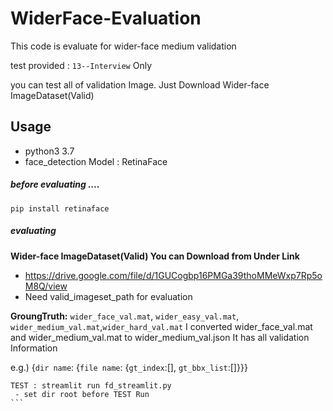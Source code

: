 # WiderFace-Evaluation
This code is evaluate for wider-face medium validation

test provided : `13--Interview` Only

you can test all of validation Image.
Just Download Wider-face ImageDataset(Valid)

## Usage
* python3 3.7
* face_detection Model : RetinaFace

##### before evaluating ....
````
pip install retinaface
````

##### evaluating
**Wider-face ImageDataset(Valid) You can Download from Under Link**
- https://drive.google.com/file/d/1GUCogbp16PMGa39thoMMeWxp7Rp5oM8Q/view
- Need valid_imageset_path for evaluation

**GroungTruth:** `wider_face_val.mat`, `wider_easy_val.mat`, `wider_medium_val.mat`,`wider_hard_val.mat`
I converted wider_face_val.mat and wider_medium_val.mat to wider_medium_val.json
It has all validation Information

e.g.) {`dir name`: {`file name`: {`gt_index`:[], `gt_bbx_list`:[]}}}

````
TEST : streamlit run fd_streamlit.py 
 - set dir root before TEST Run
```